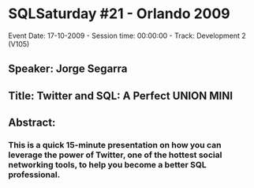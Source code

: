 # SQLSaturday #21 - Orlando 2009
Event Date: 17-10-2009 - Session time: 00:00:00 - Track: Development 2 (V105)
## Speaker: Jorge Segarra
## Title: Twitter and SQL: A Perfect UNION MINI
## Abstract:
### This is a quick 15-minute presentation on how you can leverage the power of Twitter, one of the hottest social networking tools, to help you become a better SQL professional.
